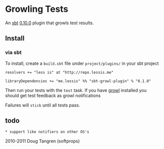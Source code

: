 # Growling Tests

An [sbt](https://github.com/harrah/xsbt#readme) [0.10.0](http://typesafe.artifactoryonline.com/typesafe/ivy-releases/org.scala-tools.sbt/sbt-launch/0.10.0/sbt-launch.jar) plugin that growls test results.

## Install

### via sbt

To install, create a `build.sbt` file under `project/plugins/` in your sbt project

    resolvers += "less is" at "http://repo.lessis.me"

    libraryDependencies += "me.lessis" %% "sbt-growl-plugin" % "0.1.0"

Then run your tests with the `test` task. If you have [growl](http://growl.info/) installed you should get test feedback as growl notifications

Failures will `stick` until all tests pass.

## todo

    * support like notifiers on other OS's

2010-2011 Doug Tangren (softprops)
